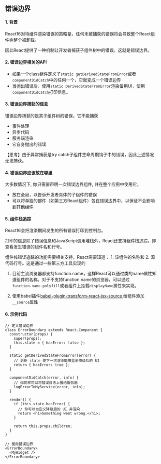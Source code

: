 ## 错误边界

#### 1. 背景

React16对待组件渲染错误的策略是，任何未被捕获的错误将会导致整个React组件树整个被卸载。

因此React提供了一种机制让开发者捕获子组件树中的错误。这就是错误边界。

#### 2. 错误边界相关的API

- 如果一个class组件定义了```static getDerivedStateFromError```或者```componentDidCatch```中的任何一个，它就变成一个错误边界
- 当抛出错误后，使用```static DerivedStateFromError```渲染备用UI，使用```componentDidCatch```打印信息。

#### 3. 错误边界捕获的信息

错误边界捕获的是其子组件树的错误，它不能捕获

- 事件处理
- 异步代码
- 服务端渲染
- 它自身抛出的错误

【思考】由于异常捕获是try catch子组件生命周期钩子中的错误，因此上述情况无法捕获。

#### 4. 错误边界应该放在哪里

大多数情况下, 你只需要声明一次错误边界组件, 并在整个应用中使用它。

- 放在全局，以告诉开发者具体的子组件的错误
- 可以将单独的部件（如第三方React组件）包在错误边界中，以保证不会影响到其他组件

#### 5. 组件栈追踪

React16会把渲染期间发生的所有错误打印到控制台。

打印的信息除了错误信息和JavaScript调用堆栈外，React还支持组件栈追踪。即查看发生错误的组件名和行号。

组件栈错误追踪的功能需要相关支持，React需要知道： 1. 该组件的名称和 2. 源代码行号。这是通过一些第三方工具实现的

1. 目前主流浏览器都支持function.name，这样React可以通过类的name属性知道组件的名称。对于不支持function.name的浏览器，可以通过```function.name-polyfill```或者组件上挂载```displayName```属性来实现。

2. 使用babel插件[babel-plugin-transform-react-jsx-source
](https://www.npmjs.com/package/babel-plugin-transform-react-jsx-source)给组件添加```__source```属性

#### 6. 示例代码

```
// 定义错误边界
class ErrorBoundary extends React.Component {
  constructor(props) {
    super(props);
    this.state = { hasError: false };
  }

  static getDerivedStateFromError(error) {
    // 更新 state 使下一次渲染能够显示降级后的 UI
    return { hasError: true };
  }

  componentDidCatch(error, info) {
    // 你同样可以将错误日志上报给服务器
    logErrorToMyService(error, info);
  }

  render() {
    if (this.state.hasError) {
      // 你可以自定义降级后的 UI 并渲染
      return <h1>Something went wrong.</h1>;
    }

    return this.props.children; 
  }
}

// 使用错误边界
<ErrorBoundary>
  <MyWidget />
</ErrorBoundary>
```